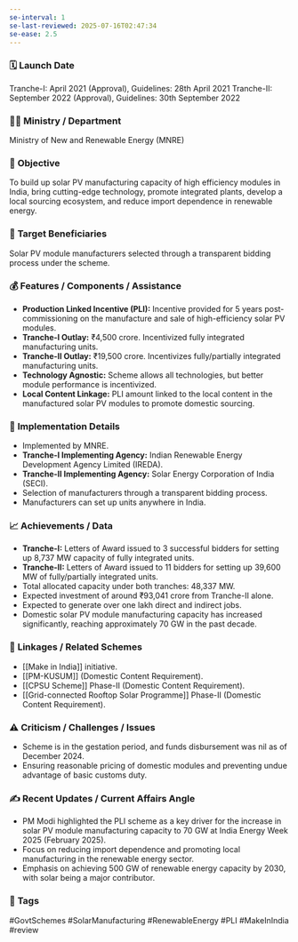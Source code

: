 ```yaml
---
se-interval: 1
se-last-reviewed: 2025-07-16T02:47:34
se-ease: 2.5
---
```


### 🗓️ **Launch Date**
Tranche-I: April 2021 (Approval), Guidelines: 28th April 2021
Tranche-II: September 2022 (Approval), Guidelines: 30th September 2022

### 🧑‍🏫 **Ministry / Department**
Ministry of New and Renewable Energy (MNRE)

### 🎯 **Objective**
To build up solar PV manufacturing capacity of high efficiency modules in India, bring cutting-edge technology, promote integrated plants, develop a local sourcing ecosystem, and reduce import dependence in renewable energy.

### 👥 **Target Beneficiaries**
Solar PV module manufacturers selected through a transparent bidding process under the scheme.

### 💰 **Features / Components / Assistance**
- **Production Linked Incentive (PLI):** Incentive provided for 5 years post-commissioning on the manufacture and sale of high-efficiency solar PV modules.
- **Tranche-I Outlay:** ₹4,500 crore. Incentivized fully integrated manufacturing units.
- **Tranche-II Outlay:** ₹19,500 crore. Incentivizes fully/partially integrated manufacturing units.
- **Technology Agnostic:** Scheme allows all technologies, but better module performance is incentivized.
- **Local Content Linkage:** PLI amount linked to the local content in the manufactured solar PV modules to promote domestic sourcing.

### 📍 **Implementation Details**
- Implemented by MNRE.
- **Tranche-I Implementing Agency:** Indian Renewable Energy Development Agency Limited (IREDA).
- **Tranche-II Implementing Agency:** Solar Energy Corporation of India (SECI).
- Selection of manufacturers through a transparent bidding process.
- Manufacturers can set up units anywhere in India.

### 📈 **Achievements / Data**
- **Tranche-I:** Letters of Award issued to 3 successful bidders for setting up 8,737 MW capacity of fully integrated units.
- **Tranche-II:** Letters of Award issued to 11 bidders for setting up 39,600 MW of fully/partially integrated units.
- Total allocated capacity under both tranches: 48,337 MW.
- Expected investment of around ₹93,041 crore from Tranche-II alone.
- Expected to generate over one lakh direct and indirect jobs.
- Domestic solar PV module manufacturing capacity has increased significantly, reaching approximately 70 GW in the past decade.

### 🧩 **Linkages / Related Schemes**
- [[Make in India]] initiative.
- [[PM-KUSUM]] (Domestic Content Requirement).
- [[CPSU Scheme]] Phase-II (Domestic Content Requirement).
- [[Grid-connected Rooftop Solar Programme]] Phase-II (Domestic Content Requirement).

### ⚠️ **Criticism / Challenges / Issues**
- Scheme is in the gestation period, and funds disbursement was nil as of December 2024.
- Ensuring reasonable pricing of domestic modules and preventing undue advantage of basic customs duty.

### ✍️ **Recent Updates / Current Affairs Angle**
- PM Modi highlighted the PLI scheme as a key driver for the increase in solar PV module manufacturing capacity to 70 GW at India Energy Week 2025 (February 2025).
- Focus on reducing import dependence and promoting local manufacturing in the renewable energy sector.
- Emphasis on achieving 500 GW of renewable energy capacity by 2030, with solar being a major contributor.

### 🔗 **Tags**
#GovtSchemes #SolarManufacturing #RenewableEnergy #PLI #MakeInIndia
#review